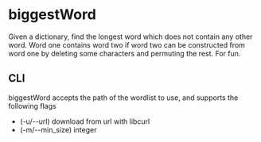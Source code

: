 # biggestWord

Given a dictionary, find the longest word which does not contain any other word.
Word one contains word two if word two can be constructed from word one by deleting
some characters and permuting the rest. For fun.

## CLI
biggestWord accepts the path of the wordlist to use, and supports the following flags
- (-u/--url) download from url with libcurl
- (-m/--min_size) integer
